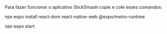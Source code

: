 Para fazer funcionar o aplicativo StickSmash copie e cole esses comandos:

npx expo install react-dom react-native-web @expo/metro-runtime

npx expo start